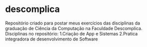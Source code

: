 # descomplica
Repositório criado para postar meus exercícios das disciplinas da graduação de Ciência da Computação na Faculdade Descomplica.
Disciplinas no repositório:
1.Criação de App e Sistemas
2.Pratica integradora de desenvolvimento de Software
